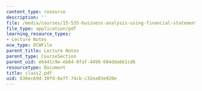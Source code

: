 ```yaml
---
content_type: resource
description: ''
file: /media/courses/15-535-business-analysis-using-financial-statements-spring-2003/836ec69d30fd6e7f74cbc32ea03e920e_class2.pdf
file_type: application/pdf
learning_resource_types:
- Lecture Notes
ocw_type: OCWFile
parent_title: Lecture Notes
parent_type: CourseSection
parent_uid: e6441c9e-eb64-0faf-4498-604dda661cd6
resourcetype: Document
title: class2.pdf
uid: 836ec69d-30fd-6e7f-74cb-c32ea03e920e
---
```


